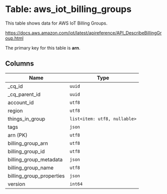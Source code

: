 # Table: aws_iot_billing_groups

This table shows data for AWS IoT Billing Groups.

https://docs.aws.amazon.com/iot/latest/apireference/API_DescribeBillingGroup.html

The primary key for this table is **arn**.

## Columns

| Name          | Type          |
| ------------- | ------------- |
|_cq_id|`uuid`|
|_cq_parent_id|`uuid`|
|account_id|`utf8`|
|region|`utf8`|
|things_in_group|`list<item: utf8, nullable>`|
|tags|`json`|
|arn (PK)|`utf8`|
|billing_group_arn|`utf8`|
|billing_group_id|`utf8`|
|billing_group_metadata|`json`|
|billing_group_name|`utf8`|
|billing_group_properties|`json`|
|version|`int64`|